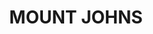 ---
lastmod: '2025-04-06T06:05:19+00:00'
latitude: -23.72335988
layout: suburb
longitude: 133.9123902
postcode: 0874
state: NT
title: MOUNT JOHNS
url: /nt/mount-johns/
---